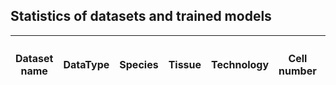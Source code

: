 ## Statistics of datasets and trained models

| Dataset name | DataType | Species | Tissue | Technology | Cell number | Gene number | Celltype number | DataSource | Trained model ｜ Download link |
| --- | --- | --- | --- | --- | --- | --- | --- | --- | --- |



